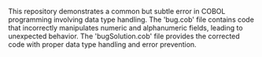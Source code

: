 This repository demonstrates a common but subtle error in COBOL programming involving data type handling. The 'bug.cob' file contains code that incorrectly manipulates numeric and alphanumeric fields, leading to unexpected behavior.  The 'bugSolution.cob' file provides the corrected code with proper data type handling and error prevention.